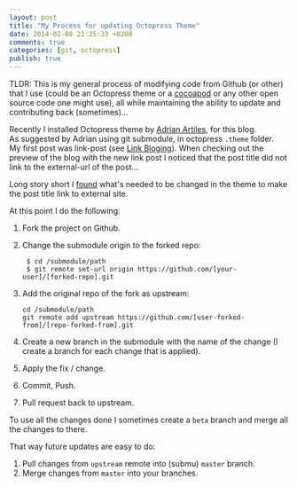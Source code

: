 ```yaml
---
layout: post
title: "My Process for updating Octopress Theme"
date: 2014-02-08 21:25:33 +0200
comments: true
categories: [git, octopress]
publish: true
---
```


TLDR: This is my general process of modifying code from Github (or other) that I use (could be an Octopress theme or a [cocoapod](http://cocoapods.org/) or any other open source code one might use), all while maintaining the ability to update and contributing back (sometimes)...
<!-- more -->
Recently I installed Octopress theme by [Adrian Artiles](http://www.adrianartiles.com/), for this blog.  
As suggested by Adrian using git submodule, in octopress ``.theme`` folder.  
My first post was link-post (see [Link Bloging](http://octopress.org/docs/blogging/linklog/)). When checking out the preview of the blog with the new link post I noticed that the post title did not link to the external-url of the post...  

Long story short I [found](http://www.candlerblog.com/2012/01/30/octopress-linked-list/)  what's needed to be changed in the theme to make the post title link to external site.

At this point I do the following:  

1. Fork the project on Github.
2. Change the submodule origin to the forked repo:  
	
	
		$ cd /submodule/path
		$ git remote set-url origin https://github.com/[your-user]/[forked-repo].git

3.  Add the original repo of the fork as upstream:

		cd /submodule/path  
		git remote add upstream https://github.com/[user-forked-from]/[repo-forked-from].git

4.  Create a new branch in the submodule with the name of the change (I create a branch for each change that is applied).

5.  Apply the fix / change.

6.  Commit, Push.

7.  Pull request back to upstream.

To use all the changes done I sometimes create a ``beta`` branch and merge all the changes to there.

That way future updates are easy to do:

1.  Pull changes from ``upstream`` remote into (submu) ``master`` branch.
2.  Merge changes from ``master`` into your branches.
 